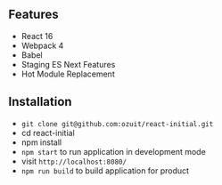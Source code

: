 
## Features

* React 16
* Webpack 4
* Babel
* Staging ES Next Features
* Hot Module Replacement

## Installation

* `git clone git@github.com:ozuit/react-initial.git`
* cd react-initial
* npm install
* `npm start` to run application in development mode
* visit `http://localhost:8080/` 
* `npm run build` to build application for product
